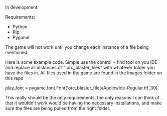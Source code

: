 In development.

Requirements:
- Python
- Pip
- Pygame

The game will not work until you change each instance of a file being mentioned. 

Here is some example code. Simple use the control + find tool on you IDE and replace all instances of " orc_blaster_files"
with whatever folder you have the files in. All files used in the game are found in the Images folder on this repo

play_font = pygame.font.Font('orc_blaster_files/Audiowide-Regular.ttf',30)

This really should be the only requirements, the only reasons I can think of that it wouldn't work would be having the necessary 
installations, and make sure the files are being pulled from the right folder. 



